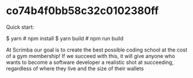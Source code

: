 # co74b4f0bb58c32c0102380ff

Quick start:

$ yarn # npm install
$ yarn build # npm run build


At Scrimba our goal is to create the best possible coding school at the cost of a gym membership! 
If we succeed with this, it will give anyone who wants to become a software developer a realistic shot at succeeding, regardless of where they live and the size of their wallets






